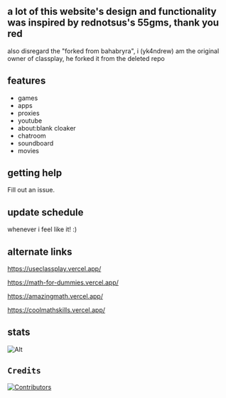 ## a lot of this website's design and functionality was inspired by rednotsus's 55gms, thank you red
also disregard the "forked from bahabryra", i (yk4ndrew) am the original owner of classplay, he forked it from the deleted repo


## features
- games
- apps
- proxies
- youtube
- about:blank cloaker
- chatroom
- soundboard
- movies

## getting help
Fill out an issue.

## update schedule
whenever i feel like it! :)

## alternate links

https://useclassplay.vercel.app/

https://math-for-dummies.vercel.app/

https://amazingmath.vercel.app/

https://coolmathskills.vercel.app/

## stats

![Alt](https://repobeats.axiom.co/api/embed/83e2b6b982b07c01e1b89c22d68fc9ab0f03d6e2.svg "Repobeats analytics image")


## `Credits`

[![Contributors](https://contrib.rocks/image?repo=useclassplay/useclassplay.github.io)](https://github.com/useclassplay/useclassplay.github.io/graphs/contributors)
